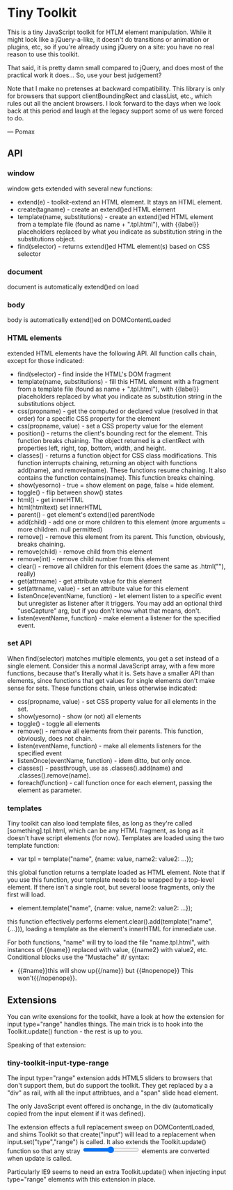 Tiny Toolkit
============

This is a tiny JavaScript toolkit for HTLM element manipulation.
While it might look like a jQuery-a-like, it doesn't do transitions
or animation or plugins, etc, so if you're already using jQuery
on a site: you have no real reason to use this toolkit.

That said, it is pretty damn small compared to jQuery, and does 
most of the practical work it does... So, use your best judgement?

Note that I make no pretenses at backward compatibility.
This library is only for browsers that support clientBoundingRect
and classList, etc., which rules out all the ancient browsers. I
look forward to the days when we look back at this period and
laugh at the legacy support some of us were forced to do.

— Pomax

API
---

### window

window gets extended with several new functions:

  * extend(e) - toolkit-extend an HTML element. It stays an HTML element.
  * create(tagname) - create an extend()ed HTML element
  * template(name, substitutions) - create an extend()ed HTML element from
                                   a template file (found as name + ".tpl.html"),
                                   with {{label}} placeholders replaced by
                                   what you indicate as substitution string
                                   in the substitutions object.
  * find(selector) - returns extend()ed HTML element(s) based on CSS selector

### document

document is automatically extend()ed on load

### body

body is automatically extend()ed on DOMContentLoaded

### HTML elements

extended HTML elements have the following API. All function calls chain,
except for those indicated:

  * find(selector) - find inside the HTML's DOM fragment
  * template(name, substitutions) - fill this HTML element with a fragment from
                                    a template file (found as name + ".tpl.html"),
                                    with {{label}} placeholders replaced by
                                    what you indicate as substitution string
                                    in the substitutions object.
  * css(propname) - get the computed or declared value (resolved in that order)
                    for a specific CSS property for the element
  * css(propname, value) - set a CSS property value for the element
  * position() - returns the client's bounding rect for the element. This function
                 breaks chaining. The object returned is a clientRect with properties
                 left, right, top, bottom, width, and height.
  * classes() - returns a function object for CSS class modifications. This function
                interrupts chaining, returning an object with functions add(name),
                and remove(name). These functions resume chaining. It also contains
                the function contains(name). This function breaks chaining.
  * show(yesorno) - true = show element on page, false = hide element.
  * toggle() - flip between show() states
  * html() - get innerHTML
  * html(htmltext) set innerHTML
  * parent() - get element's extend()ed parentNode
  * add(child) - add one or more children to this element (more arguments = more children. null permitted)
  * remove() - remove this element from its parent. This function, obviously, breaks chaining.
  * remove(child) - remove child from this element
  * remove(int) - remove child number <int> from this element
  * clear() - remove all children for this element (does the same as .html(""), really)
  * get(attrname) - get attribute value for this element
  * set(attrname, value) - set an attribute value for this element
  * listenOnce(eventName, function) - let element listen to a specific event
                                      but unregister as listener after it triggers.
                                      You may add an optional third "useCapture" arg,
                                      but if you don't know what that means, don't.
  * listen(eventName, function) - make element a listener for the specified event.


### set API

When find(selector) matches multiple elements, you get a set instead of a single
element. Consider this a normal JavaScript array, with a few more functions,
because that's literally what it is. Sets have a smaller API than elements, since
functions that get values for single elements don't make sense for sets. These
functions chain, unless otherwise indicated:

  * css(propname, value) - set CSS property value for all elements in the set.
  * show(yesorno) - show (or not) all elements
  * toggle() - toggle all elements
  * remove() - remove all elements from their parents. This function, obviously, does not chain.
  * listen(eventName, function) - make all elements listeners for the specified event
  * listenOnce(eventName, function) - idem ditto, but only once.
  * classes() - passthrough, use as .classes().add(name) and .classes().remove(name).
  * foreach(function) - call function once for each element, passing the element as parameter. 


### templates

Tiny toolkit can also load template files, as long as they're called [something].tpl.html,
which can be any HTML fragment, as long as it doesn't have script elements (for now).
Templates are loaded using the two template function:

  * var tpl = template("name", {name: value, name2: value2: ...});

this global function returns a template loaded as HTML element. Note that if you use
this function, your template needs to be wrapped by a top-level element. If there
isn't a single root, but several loose fragments, only the first will load.

  * element.template("name", {name: value, name2: value2: ...});

this function effectively performs element.clear().add(template("name", {...})),
loading a template as the element's innerHTML for immediate use.

For both functions, "name" will try to load the file "name.tpl.html", with
instances of {{name}} replaced with value, {{name2} with value2, etc.
Conditional blocks use the "Mustache" #/ syntax:

  * {{#name}}this will show up{{/name}} but {{#nopenope}} This won't{{/nopenope}}.


Extensions
----------

You can write exensions for the toolkit, have a look at how
the extension for input type="range" handles things. The main
trick is to hook into the Toolkit.update() function - the rest
is up to you.

Speaking of that extension:

### tiny-toolkit-input-type-range

The input type="range" extension adds HTML5 sliders to browsers
that don't support them, but do support the toolkit. They get
replaced by a a "div" as rail, with all the input attribtues,
and a "span" slide head element.

The only JavaScript event offered is onchange, in the div
(automatically copied from the input element if it was defined).

The extension effects a full replacement sweep on DOMContentLoaded,
and shims Toolkit so that create("input") will lead to a replacement
when input.set("type","range") is called. It also extends the
Toolkit.update() function so that any stray <input type="range">
elements are converted when update is called.

Particularly IE9 seems to need an extra Toolkit.update() when
injecting input type="range" elements with this extension in place.
